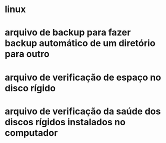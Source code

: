 # linux
# arquivo de backup para fazer backup automático de um diretório para outro
# arquivo de verificação de espaço no disco rígido
# arquivo de verificação da saúde dos discos rígidos instalados no computador

